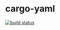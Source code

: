 # cargo-yaml

[![build status](https://gitlab.com/storedbox/cargo-yaml/badges/master/build.svg)](https://gitlab.com/storedbox/cargo-yaml/commits/master)
